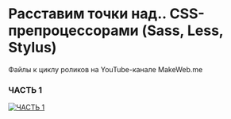 # Расставим точки над.. CSS-препроцессорами (Sass, Less, Stylus)
Файлы к циклу роликов на YouTube-канале MakeWeb.me

### ЧАСТЬ 1
[![ЧАСТЬ 1](http://img.youtube.com/vi/31gAMHPoc48/maxresdefault.jpg)](https://www.youtube.com/watch?v=31gAMHPoc48)
